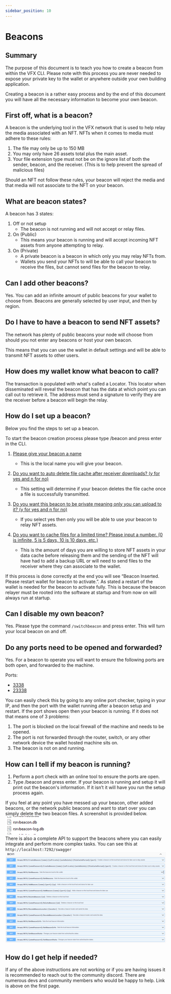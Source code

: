 ```yaml
---
sidebar_position: 10
---
```


# Beacons

## Summary

The purpose of this document is to teach you how to create a beacon from within the VFX CLI. Please note with this process you are never needed to expose your private key to the wallet or anywhere outside your own building application.

Creating a beacon is a rather easy process and by the end of this document you will have all the necessary information to become your own beacon.

## First off, what is a beacon?

A beacon is the underlying tool in the VFX network that is used to help relay the media associated with an NFT. NFTs when it comes to media must adhere to these rules:

1. The file may only be up to 150 MB
2. You may only have 26 assets total plus the main asset.
3. Your file extension type must not be on the ignore list of both the sender, beacon, and the receiver. (This is to help prevent the spread of malicious files)

Should an NFT not follow these rules, your beacon will reject the media and that media will not associate to the NFT on your beacon.

## What are beacon states?

A beacon has 3 states:

1. Off or not setup
   - The beacon is not running and will not accept or relay files.
2. On (Public)
   - This means your beacon is running and will accept incoming NFT assets from anyone attempting to relay.
3. On (Private)
   - A private beacon is a beacon in which only you may relay NFTs from.
   - Wallets you send your NFTs to will be able to call your beacon to receive the files, but cannot send files for the beacon to relay.

## Can I add other beacons?

Yes. You can add an infinite amount of public beacons for your wallet to choose from. Beacons are generally selected by user input, and then by region.

## Do I have to have a beacon to send NFT assets?

The network has plenty of public beacons your node will choose from should you not enter any beacons or host your own beacon.

This means that you can use the wallet in default settings and will be able to transmit NFT assets to other users.

## How does my wallet know what beacon to call?

The transaction is populated with what's called a Locator. This locator when disseminated will reveal the beacon that has the data at which point you can call out to retrieve it. The address must send a signature to verify they are the receiver before a beacon will begin the relay.

## How do I set up a beacon?

Below you find the steps to set up a beacon.

To start the beacon creation process please type /beacon and press enter in the CLI.

1. <ins>Please give your beacon a name</ins>

   - This is the local name you will give your beacon.

2. <ins>Do you want to auto delete file cache after receiver downloads? (y for yes and n for no)</ins>

   - This setting will determine if your beacon deletes the file cache once a file is successfully transmitted.

3. <ins>Do you want this beacon to be private meaning only you can upload to it? (y for yes and n for no)</ins>

   - If you select yes then only you will be able to use your beacon to relay NFT assets.

4. <ins>Do you want to cache files for a limited time? Please input a number. (0 is infinite, 5 is 5 days, 10 is 10 days, etc.)</ins>

   - This is the amount of days you are willing to store NFT assets in your data cache before releasing them and the sending of the NFT will have had to add a backup URL or will need to send files to the receiver where they can associate to the wallet.

If this process is done correctly at the end you will see “Beacon Inserted. Please restart wallet for beacon to activate.”. As stated a restart of the wallet is needed for the beacon to activate fully. This is because the beacon relayer must be rooted into the software at startup and from now on will always run at startup.

## Can I disable my own beacon?

Yes. Please type the command `/switchbeacon` and press enter. This will turn your local beacon on and off.

## Do any ports need to be opened and forwarded?

Yes. For a beacon to operate you will want to ensure the following ports are both open, and forwarded to the machine.

Ports:

- <ins>3338</ins>
- <ins>23338</ins>

You can easily check this by going to any online port checker, typing in your IP, and then the port with the wallet running after a beacon setup and restart. If the port shows open then your beacon is running. If it does not that means one of 3 problems:

1. The port is blocked on the local firewall of the machine and needs to be opened.
2. The port is not forwarded through the router, switch, or any other network device the wallet hosted machine sits on.
3. The beacon is not on and running.

## How can I tell if my beacon is running?

1. Perform a port check with an online tool to ensure the ports are open.
2. Type /beacon and press enter. If your beacon is running and setup it will print out the beacon's information. If it isn’t it will have you run the setup process again.

If you feel at any point you have messed up your beacon, other added beacons, or the network public beacons and want to start over you can simply delete the two beacon files. A screenshot is provided below.  
![](media/beacon-files.png)  
There is also a complete API to support the beacons where you can easily integrate and perform more complex tasks. You can see this at `http://localhost:7292/swagger`
![](media/swagger-screenshot.png)

## How do I get help if needed?

If any of the above instructions are not working or if you are having issues it is recommended to reach out to the community discord. There are numerous devs and community members who would be happy to help. Link is above on the first page.
